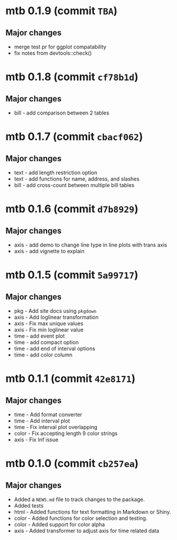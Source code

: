 # mtb 0.1.9 (commit `TBA`)

## Major changes

* merge test pr for ggplot compatability 
* fix notes from devtools::check()

# mtb 0.1.8 (commit `cf78b1d`)

## Major changes

* bill - add comparison between 2 tables

# mtb 0.1.7 (commit `cbacf062`)

## Major changes

* text - add length restriction option
* text - add functions for name, address, and slashes
* bill - add cross-count between multiple bill tables

# mtb 0.1.6 (commit `d7b8929`)

## Major changes

* axis - add demo to change line type in  line plots with trans axis
* axis - add vignette to explain  

# mtb 0.1.5 (commit `5a99717`)

## Major changes

* pkg - Add site docs using `pkgdown`
* axis - Add loglinear transformation
* axis - Fix max unique values
* axis - Fix min loglinear value
* time - add event plot
* time - add compact option
* time - add end of interval options
* time - add color column

# mtb 0.1.1 (commit `42e8171`)

## Major changes

* time - Add format converter
* time - Add interval plot
* time - Fix interval plot overlapping
* color - Fix accepting length 9 color strings
* axis - Fix Inf issue

# mtb 0.1.0 (commit `cb257ea`)

## Major changes

* Added a `NEWS.md` file to track changes to the package.
* Added tests
* html - Added functions for text formatting in Markdown or Shiny.
* color - Added functions for color selection and testing.
* color - Added support for color alpha
* axis - Added transformer to adjust axis for time related data 

